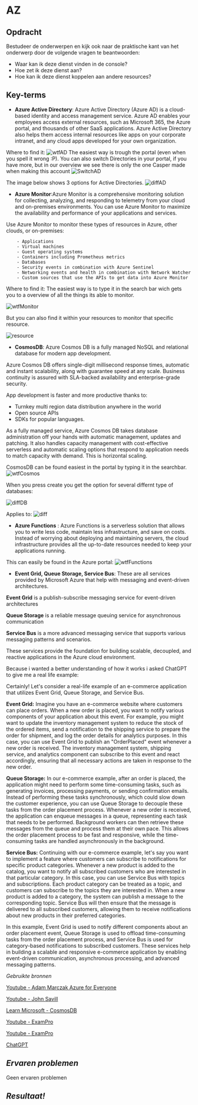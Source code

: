 **AZ**
===

**Opdracht**
---
Bestudeer de onderwerpen en kijk ook naar de praktische kant van het onderwerp door de volgende vragen te beantwoorden:

- Waar kan ik deze dienst vinden in de console?
- Hoe zet ik deze dienst aan?
- Hoe kan ik deze dienst koppelen aan andere resources?

**Key-terms**
---
- **Azure Active Directory**: Azure Active Directory (Azure AD) is a cloud-based identity and access management service. Azure AD enables your employees access external resources, such as Microsoft 365, the Azure portal, and thousands of other SaaS applications. Azure Active Directory also helps them access internal resources like apps on your corporate intranet, and any cloud apps developed for your own organization.

Where to find it:
![wtfAD](../../../00_includes/AZw6/Praktijk/WTFAD.png) The easiest way is trough the portal (even when you spell it wrong :P).  You can also switch Directories in your portal, if you have more, but in our overview we see there is only the one Casper made when making this account 
![SwitchAD](../../../00_includes/AZw6/Praktijk/switchAD.png)

The image below shows 3 options for Active Directories. 
![diffAD](../../../00_includes/AZw6/Praktijk/differenceAD.png)

- **Azure Monitor**:Azure Monitor is a comprehensive monitoring solution for collecting, analyzing, and responding to telemetry from your cloud and on-premises environments. You can use Azure Monitor to maximize the availability and performance of your applications and services.

Use Azure Monitor to monitor these types of resources in Azure, other clouds, or on-premises:

        - Applications
        - Virtual machines
        - Guest operating systems
        - Containers including Prometheus metrics
        - Databases
        - Security events in combination with Azure Sentinel
        - Networking events and health in combination with Network Watcher
        - Custom sources that use the APIs to get data into Azure Monitor

Where to find it: The easiest way is to type it in the search bar wich gets you to a overview of all the things its able to monitor.

![wtfMonitor](../../../00_includes/AZw6/Praktijk/wtfMonitor.png)

But you can also find it within your resources to monitor that specific resource.

![resource](../../../00_includes/AZw6/Praktijk/resoursemonitor.png)


- **CosmosDB**: Azure Cosmos DB is a fully managed NoSQL and relational database for modern app development. 

Azure Cosmos DB offers single-digit millisecond response times, automatic and instant scalability, along with guarantee speed at any scale. Business continuity is assured with SLA-backed availability and enterprise-grade security.

App development is faster and more productive thanks to:

- Turnkey multi region data distribution anywhere in the world
- Open source APIs
- SDKs for popular languages.

As a fully managed service, Azure Cosmos DB takes database administration off your hands with automatic management, updates and patching. It also handles capacity management with cost-effective serverless and automatic scaling options that respond to application needs to match capacity with demand. This is horizontal scaling.

CosmosDB can be found easiest in the portal by typing it in the searchbar.
![wtfCosmos](../../../00_includes/AZw6/Praktijk/wtfCosmos.png)

When you press create you get the option for several differnt type of databases:

![diffDB](../../../00_includes/AZw6/Praktijk/diffDB.png)

Applies to:
![diff](../../../00_includes/AZw6/Praktijk/diffconDB.png)

- **Azure Functions** : Azure Functions is a serverless solution that allows you to write less code, maintain less infrastructure, and save on costs. Instead of worrying about deploying and maintaining servers, the cloud infrastructure provides all the up-to-date resources needed to keep your applications running.

This can easily be found in the Azure portal:
![wtfFunctions](../../../00_includes/AZw6/Praktijk/wtfFunctions.png)

- **Event Grid, Queue Storage, Service Bus**: These are all services provided by Microsoft Azure that help with messaging and event-driven architectures.

**Event Grid** is a publish-subscribe messaging service for event-driven architectures

**Queue Storage** is a reliable message queuing service for asynchronous communication

**Service Bus** is a more advanced messaging service that supports various messaging patterns and scenarios. 

These services provide the foundation for building scalable, decoupled, and reactive applications in the Azure cloud environment.

Because i wanted a better understanding of how it works i asked ChatGPT to give me a real life example:

Certainly! Let's consider a real-life example of an e-commerce application that utilizes Event Grid, Queue Storage, and Service Bus.

**Event Grid:** Imagine you have an e-commerce website where customers can place orders. When a new order is placed, you want to notify various components of your application about this event. For example, you might want to update the inventory management system to reduce the stock of the ordered items, send a notification to the shipping service to prepare the order for shipment, and log the order details for analytics purposes. In this case, you can use Event Grid to publish an "OrderPlaced" event whenever a new order is received. The inventory management system, shipping service, and analytics component can subscribe to this event and react accordingly, ensuring that all necessary actions are taken in response to the new order.

**Queue Storage:** In our e-commerce example, after an order is placed, the application might need to perform some time-consuming tasks, such as generating invoices, processing payments, or sending confirmation emails. Instead of performing these tasks synchronously, which could slow down the customer experience, you can use Queue Storage to decouple these tasks from the order placement process. Whenever a new order is received, the application can enqueue messages in a queue, representing each task that needs to be performed. Background workers can then retrieve these messages from the queue and process them at their own pace. This allows the order placement process to be fast and responsive, while the time-consuming tasks are handled asynchronously in the background.

**Service Bus:** Continuing with our e-commerce example, let's say you want to implement a feature where customers can subscribe to notifications for specific product categories. Whenever a new product is added to the catalog, you want to notify all subscribed customers who are interested in that particular category. In this case, you can use Service Bus with topics and subscriptions. Each product category can be treated as a topic, and customers can subscribe to the topics they are interested in. When a new product is added to a category, the system can publish a message to the corresponding topic. Service Bus will then ensure that the message is delivered to all subscribed customers, allowing them to receive notifications about new products in their preferred categories.

In this example, Event Grid is used to notify different components about an order placement event, Queue Storage is used to offload time-consuming tasks from the order placement process, and Service Bus is used for category-based notifications to subscribed customers. These services help in building a scalable and responsive e-commerce application by enabling event-driven communication, asynchronous processing, and advanced messaging patterns.



*Gebruikte bronnen*

[Youtube - Adam Marczak Azure for Everyone](https://www.youtube.com/watch?v=Ma7VAQE7ga4)

[Youtube - John Savill](https://www.youtube.com/watch?v=v68jL-l9Fww)

[Learn Microsoft - CosmosDB](https://learn.microsoft.com/en-us/azure/cosmos-db/introduction)

[Youtube - ExamPro](https://www.youtube.com/watch?v=CXfeF46sIbM)

[Youtube - ExamPro](https://www.youtube.com/watch?v=NCYaUcoaAqo)

[ChatGPT](https://openai.com)

*Ervaren problemen*
---

Geen ervaren problemen

*Resultaat!*
---

